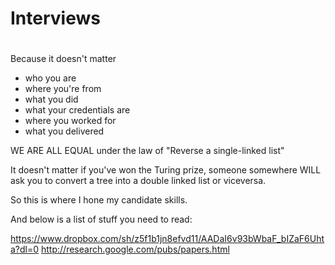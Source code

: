 # Interviews
#

Because it doesn't matter
- who you are
- where you're from
- what you did
- what your credentials are
- where you worked for
- what you delivered

WE ARE ALL EQUAL under the law of "Reverse a single-linked list"

It doesn't matter if you've won the Turing prize, someone somewhere WILL ask you to convert a tree into a double linked list or viceversa.

So this is where I hone my candidate skills.

And below is a list of stuff you need to read:

https://www.dropbox.com/sh/z5f1b1jn8efvd11/AADaI6v93bWbaF_bIZaF6Uhta?dl=0
http://research.google.com/pubs/papers.html
